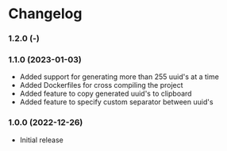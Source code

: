 # Changelog

### 1.2.0 (-)


### 1.1.0 (2023-01-03)
- Added support for generating more than 255 uuid's at a time
- Added Dockerfiles for cross compiling the project
- Added feature to copy generated uuid's to clipboard
- Added feature to specify custom separator between uuid's

### 1.0.0 (2022-12-26)
 - Initial release